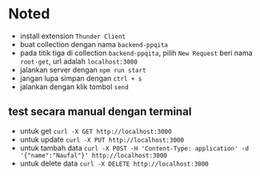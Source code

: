 # Noted

-   install extension `Thunder Client`
-   buat collection dengan nama `backend-ppqita`
-   pada titik tiga di collection `backend-ppqita`, pilih `New Request` beri nama `root-get`, url adalah `localhost:3000`
-   jalankan server dengan `npm run start`
-   jangan lupa simpan dengan `ctrl + s`
-   jalankan dengan klik tombol `send`

## test secara manual dengan terminal

-   untuk get
    `curl -X GET http://localhost:3000`
-   untuk update
    `curl -X PUT http://localhost:3000`
-   untuk tambah data
    `curl -X POST -H 'Content-Type: application' -d '{"name":"Naufal"}' http://localhost:3000`
-   untuk delete data
    `curl -X DELETE http://localhost:3000`
